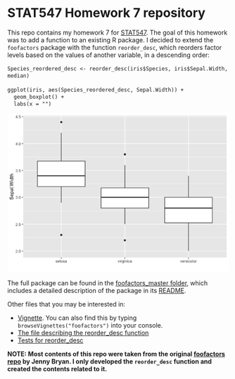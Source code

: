 # STAT547 Homework 7 repository

This repo contains my homework 7 for [STAT547](http://stat545.com/Classroom/). The goal of this homework was to add a function to an existing R package. I decided to extend the `foofactors` package with the function `reorder_desc`, which reorders factor levels based on the values of another variable, in a descending order:

```{r}
Species_reordered_desc <- reorder_desc(iris$Species, iris$Sepal.Width, median)

ggplot(iris, aes(Species_reordered_desc, Sepal.Width)) + 
  geom_boxplot() +
  labs(x = "")
```

![](foofactors-master/README-unnamed-chunk-7-1.png)

The full package can be found in the [foofactors_master folder](https://github.com/STAT545-UBC-students/hw07-fjbasedow/tree/master/foofactors-master), which includes a detailed description of the package in its [README](https://github.com/STAT545-UBC-students/hw07-fjbasedow/blob/master/foofactors-master/README.md). 

Other files that you may be interested in:
* [Vignette](http://127.0.0.1:18253/library/foofactors/doc/hello-foofactors.html). You can also find this by typing `browseVignettes("foofactors")` into your console.
* [The file describing the reorder_desc function](https://github.com/STAT545-UBC-students/hw07-fjbasedow/blob/master/foofactors-master/R/reorder_desc.R)
* [Tests for reorder_desc](https://github.com/STAT545-UBC-students/hw07-fjbasedow/blob/master/foofactors-master/tests/testthat/test_reorder_desc.R)

**NOTE: Most contents of this repo were taken from the original [foofactors repo](https://github.com/jennybc/foofactors) by Jenny Bryan. I only developed the `reorder_desc` function and created the contents related to it.**



